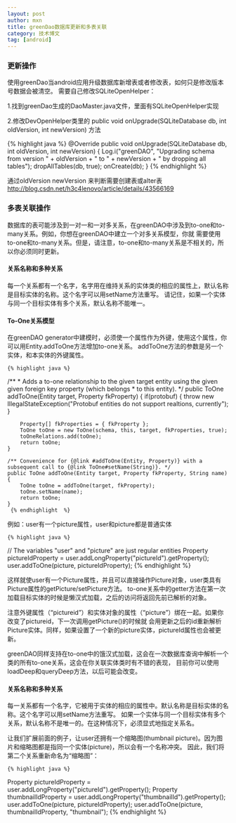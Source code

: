 ```yaml
---
layout: post
author: mxn
title: greenDao数据库更新和多表关联
category: 技术博文
tag: [android]
---
```


### 更新操作


使用greenDao当android应用升级数据库新增表或者修改表，如何只是修改版本号数据会被清空。
需要自己修改SQLiteOpenHelper：

1.找到greenDao生成的DaoMaster.java文件，里面有SQLiteOpenHelper实现

2.修改DevOpenHelper类里的   public void onUpgrade(SQLiteDatabase db, int oldVersion, int newVersion) 方法

{% highlight java %}
        @Override
        public void onUpgrade(SQLiteDatabase db, int oldVersion, int newVersion) {
            Log.i("greenDAO", "Upgrading schema from version " + oldVersion + " to " + newVersion + " by dropping all tables");
            dropAllTables(db, true);
            onCreate(db);
        }
     {% endhighlight  %}   
        
通过oldVersion newVersion 来判断需要创建表或alter表
http://blog.csdn.net/h3c4lenovo/article/details/43566169

### 多表关联操作

数据库的表可能涉及到一对一和一对多关系，在greenDAO中涉及到to-one和to-many关系。例如，你想在greenDAO中建立一个对多关系模型，你就
需要使用to-one和to-many关系。但是，请注意，to-one和to-many关系是不相关的，所以你必须同时更新。

#### 关系名称和多种关系

每一个关系都有一个名字，名字用在维持关系的实体类的相应的属性上，默认名称是目标实体的名称。这个名字可以用setName方法重写。
请记住，如果一个实体与同一个目标实体有多个关系，默认名称不能唯一。

#### To-One关系模型

在greenDAO generator中建模时，必须使一个属性作为外键，使用这个属性，你可以用Entity.addToOne方法增加to-one关系。
addToOne方法的参数是另一个实体，和本实体的外键属性。

    {% highlight java %}
/**
     * Adds a to-one relationship to the given target entity using the given given foreign key property (which belongs
     * to this entity).
     */
    public ToOne addToOne(Entity target, Property fkProperty) {
        if(protobuf) {
            throw new IllegalStateException("Protobuf entities do not support realtions, currently");
        }

        Property[] fkProperties = { fkProperty };
        ToOne toOne = new ToOne(schema, this, target, fkProperties, true);
        toOneRelations.add(toOne);
        return toOne;
    }

    /** Convenience for {@link #addToOne(Entity, Property)} with a subsequent call to {@link ToOne#setName(String)}. */
    public ToOne addToOne(Entity target, Property fkProperty, String name) {
        ToOne toOne = addToOne(target, fkProperty);
        toOne.setName(name);
        return toOne;
    }
     {% endhighlight  %}   
     
     
例如：user有一个picture属性，user和picture都是普通实体

    {% highlight java %}
// The variables "user" and "picture" are just regular entities
Property pictureIdProperty = user.addLongProperty("pictureId").getProperty();
user.addToOne(picture, pictureIdProperty);
     {% endhighlight  %}   

这样就使user有一个Picture属性，并且可以直接操作Picture对象，user类具有Picture属性的getPicture/setPicture方法。
to-one关系中的getter方法在第一次加载目标实体的时候是懒汉式加载，之后的访问将返回先前已解析的对象。

注意外键属性（“pictureid”）和实体对象的属性（“picture”）绑在一起。如果你改变了pictureid，下一次调用getPicture()的时候就
会用更新之后的id重新解析Picture实体。同样，如果设置了一个新的picture实体，pictureId属性也会被更新。

greenDAO同样支持在to-one中的饿汉式加载，这会在一次数据库查询中解析一个类的所有to-one关系，这会在你关联实体类时有不错的表现，
目前你可以使用loadDeep和queryDeep方法，以后可能会改变。

#### 关系名称和多种关系

每一关系都有一个名字，它被用于实体的相应的属性中。默认名称是目标实体的名称。这个名字可以用setName方法重写。
如果一个实体与同一个目标实体有多个关系，默认名称不是唯一的。在这种情况下，必须显式地指定关系名。

让我们扩展前面的例子，让user还拥有一个缩略图(thumbnail picture)。因为图片和缩略图都是指同一个实体(picture)，所以会有一个名称冲突。
因此，我们将第二个关系重新命名为“缩略图”：

    {% highlight java %}
Property pictureIdProperty = user.addLongProperty("pictureId").getProperty();
Property thumbnailIdProperty = user.addLongProperty("thumbnailId").getProperty();
user.addToOne(picture, pictureIdProperty);
user.addToOne(picture, thumbnailIdProperty, "thumbnail");
     {% endhighlight  %} 
     
